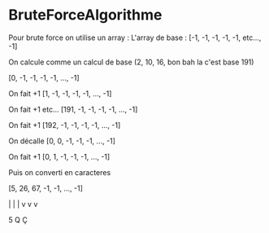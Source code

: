 # BruteForceAlgorithme

Pour brute force on utilise un array :
L'array de base :
[-1, -1, -1, -1, -1, etc..., -1]

On calcule comme un calcul de base (2, 10, 16, bon bah la c'est base 191)

[0, -1, -1, -1, -1, ..., -1]

On fait +1
[1, -1, -1, -1, -1, ..., -1]

On fait +1
etc...
[191, -1, -1, -1, -1, ..., -1]

On fait +1
[192, -1, -1, -1, -1, ..., -1]

On décalle
[0, 0, -1, -1, -1, ..., -1]

On fait +1
[0, 1, -1, -1, -1, ..., -1]


Puis on converti en caracteres

[5, 26, 67, -1, -1, ..., -1]
 
 |  |   |
 v  v   v
 
 5  Q   Ç
 